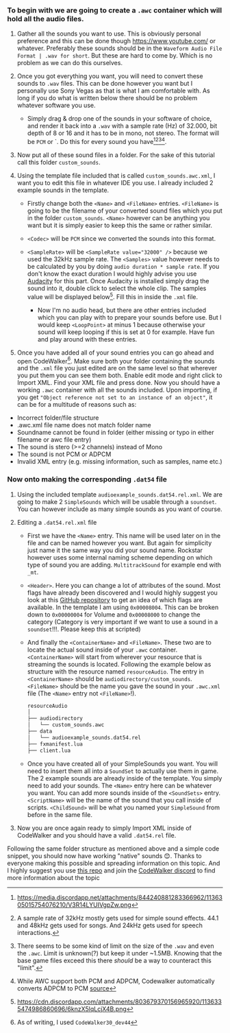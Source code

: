 
### To begin with we are going to create a `.awc` container which will hold all the audio files.

1. Gather all the sounds you want to use. This is obviously personal preference and this can be done though https://www.youtube.com/ or whatever. Preferably these sounds should be in the `Waveform Audio File Format | .wav for short`. But these are hard to come by. Which is no problem as we can do this ourselves.

2. Once you got everything you want, you will need to convert these sounds to `.wav` files. This can be done however you want but I personally use Sony Vegas as that is what I am comfortable with. As long if you do what is written below there should be no problem whatever software you use.
    - Simply drag & drop one of the sounds in your software of choice, and render it back into a `.wav` with a sample rate (Hz) of 32.000, bit depth of 8 or 16 and it has to be in mono, not stereo. The format will be `PCM` or `. Do this for every sound you have[^1][^4][^5][^6].

3. Now put all of these sound files in a folder. For the sake of this tutorial call this folder `custom_sounds`.

4. Using the template file included that is called `custom_sounds.awc.xml`, I want you to edit this file in whatever IDE you use. I already included 2 example sounds in the template.
    - Firstly change both the `<Name>` and `<FileName>` entries. `<FileName>` is going to be the filename of your converted sound files which you put in the folder `custom_sounds`. `<Name>` however can be anything you want but it is simply easier to keep this the same or rather similar.
    - `<Codec>` will be `PCM` since we converted the sounds into this format.
    - `<SampleRate>` will be `<SampleRate value="32000" />` because we used the 32kHz sample rate. The `<Samples>` value however needs to be calculated by you by doing `audio duration * sample rate`. If you don't know the exact duration I would highly advise you use [Audacity](https://www.audacityteam.org/) for this part. Once Audacity is installed simply drag the sound into it, double click to select the whole clip. The samples value will be displayed below[^2]. Fill this in inside the `.xml` file.

        - Now I'm no audio head, but there are other entries included which you can play with to prepare your sounds before use. But I would keep `<LoopPoint>` at minus 1 because otherwise your sound will keep looping if this is set at 0 for example. Have fun and play around with these entries.

5. Once you have added all of your sound entries you can go ahead and open CodeWalker[^3]. Make sure both your folder containing the sounds and the `.xml` file you just edited are on the same level so that wherever you put them you can see them both. Enable edit mode and right click to Import XML. Find your XML file and press done. Now you should have a working `.awc` container with all the sounds included. Upon importing, if you get `"Object reference not set to an instance of an object"`, it can be for a multitude of reasons such as:
  - Incorrect folder/file structure
  - .awc.xml file name does not match folder name
  - Soundname cannot be found in folder (either missing or typo in either filename or awc file entry)
  - The sound is stero (>=2 channels) instead of Mono
  - The sound is not PCM or ADPCM
  - Invalid XML entry (e.g. missing information, such as samples, name etc.)


### Now onto making the corresponding `.dat54` file

1. Using the included template `audioexample_sounds.dat54.rel.xml`. We are going to make 2 `SimpleSounds` which will be usable through a `soundset`. You can however include as many simple sounds as you want of course.

2. Editing a `.dat54.rel.xml` file

    - First we have the `<Name>` entry. This name will be used later on in the file and can be named however you want. But again for simplicity just name it the same way you did your sound name. Rockstar however uses some internal naming scheme depending on which type of sound you are adding. `MultitrackSound` for example end with `_mt`.
    
    - `<Header>`. Here you can change a lot of attributes of the sound. Most flags have already been discovered and I would highly suggest you look at this [GitHub repository](https://github.com/Monkeypolice188/Monkys-Audio-Research/blob/main/sounds.dat54/Dat54Sound%20Header) to get an idea of which flags are available. In the template I am using `0x00008004`. This can be broken down to `0x00000004` for Volume and `0x00008000` to change the category (Category is very important if we want to use a sound in a `soundset`!!!. Please keep this at scripted)

    - And finally the `<ContainerName>` and `<FileName>`. These two are to locate the actual sound inside of your `.awc` container. `<ContainerName>` will start from wherever your resource that is streaming the sounds is located. Following the example below as structure with the resource named `resourceAudio`. The entry in `<ContainerName>` should be `audiodirectory/custom_sounds`. `<FileName>` should be the name you gave the sound in your `.awc.xml` file (The `<Name>` entry not `<FileName>`!).
        ```bash
        resourceAudio
        │
        ├── audiodirectory
        │   └── custom_sounds.awc
        ├── data
        │   └── audioexample_sounds.dat54.rel
        ├── fxmanifest.lua
        ├── client.lua    
        ```

    - Once you have created all of your SimpleSounds you want. You will need to insert them all into a `SoundSet` to actually use them in game. The 2 example sounds are already inside of the template. You simply need to add your sounds. The `<Name>` entry here can be whatever you want. You can add more sounds inside of the `<SoundSets>` entry. `<ScriptName>` will be the name of the sound that you call inside of scripts. `<ChildSound>` will be what you named your `SimpleSound` from before in the same file.

3. Now you are once again ready to simply Import XML inside of CodeWalker and you should have a valid `.dat54.rel` file.

Following the same folder structure as mentioned above and a simple code snippet, you should now have working "native" sounds 😊. Thanks to everyone making this possible and spreading information on this topic. And I highly suggest you use [this repo](https://github.com/Monkeypolice188/Monkys-Audio-Research) and join the [CodeWalker discord](https://discord.gg/codewalker) to find more information about the topic

[^1]: https://media.discordapp.net/attachments/844240881283366962/1136305015754076210/V3R14LYUIVgpZw.png

[^2]: https://cdn.discordapp.com/attachments/803679370156965920/1136335474986860696/6knzX5lqLcjX4B.png

[^3]: As of writing, I used `CodeWalker30_dev44`

[^4]: A sample rate of 32kHz mostly gets used for simple sound effects. 44.1 and 48kHz gets used for songs. And 24kHz gets used for speech interactions.

[^5]: There seems to be some kind of limit on the size of the `.wav` and even the `.awc`. Limit is unknown(?) but keep it under ~1.5MB. Knowing that the base game files exceed this there *should* be a way to counteract this "limit".

[^6]: While AWC support both PCM and ADPCM, Codewalker automatically converts ADPCM to PCM [source](https://github.com/dexyfex/CodeWalker/blob/9d76f2c6c42b580e67aabf293e3c57be5edbb190/CodeWalker.Core/GameFiles/FileTypes/AwcFile.cs#L1536-L1541)
